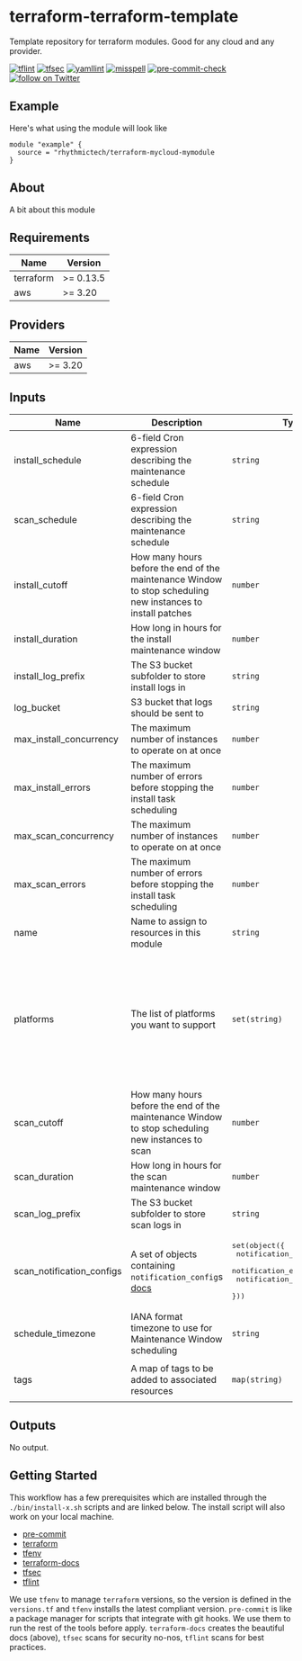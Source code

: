 # terraform-terraform-template
Template repository for terraform modules. Good for any cloud and any provider.

[![tflint](https://github.com/rhythmictech/terraform-terraform-template/workflows/tflint/badge.svg?branch=master&event=push)](https://github.com/rhythmictech/terraform-terraform-template/actions?query=workflow%3Atflint+event%3Apush+branch%3Amaster)
[![tfsec](https://github.com/rhythmictech/terraform-terraform-template/workflows/tfsec/badge.svg?branch=master&event=push)](https://github.com/rhythmictech/terraform-terraform-template/actions?query=workflow%3Atfsec+event%3Apush+branch%3Amaster)
[![yamllint](https://github.com/rhythmictech/terraform-terraform-template/workflows/yamllint/badge.svg?branch=master&event=push)](https://github.com/rhythmictech/terraform-terraform-template/actions?query=workflow%3Ayamllint+event%3Apush+branch%3Amaster)
[![misspell](https://github.com/rhythmictech/terraform-terraform-template/workflows/misspell/badge.svg?branch=master&event=push)](https://github.com/rhythmictech/terraform-terraform-template/actions?query=workflow%3Amisspell+event%3Apush+branch%3Amaster)
[![pre-commit-check](https://github.com/rhythmictech/terraform-terraform-template/workflows/pre-commit-check/badge.svg?branch=master&event=push)](https://github.com/rhythmictech/terraform-terraform-template/actions?query=workflow%3Apre-commit-check+event%3Apush+branch%3Amaster)
<a href="https://twitter.com/intent/follow?screen_name=RhythmicTech"><img src="https://img.shields.io/twitter/follow/RhythmicTech?style=social&logo=twitter" alt="follow on Twitter"></a>

## Example
Here's what using the module will look like
```hcl
module "example" {
  source = "rhythmictech/terraform-mycloud-mymodule
}
```

## About
A bit about this module

<!-- BEGINNING OF PRE-COMMIT-TERRAFORM DOCS HOOK -->
## Requirements

| Name | Version |
|------|---------|
| terraform | >= 0.13.5 |
| aws | >= 3.20 |

## Providers

| Name | Version |
|------|---------|
| aws | >= 3.20 |

## Inputs

| Name | Description | Type | Default | Required |
|------|-------------|------|---------|:--------:|
| install\_schedule | 6-field Cron expression describing the maintenance schedule | `string` | n/a | yes |
| scan\_schedule | 6-field Cron expression describing the maintenance schedule | `string` | n/a | yes |
| install\_cutoff | How many hours before the end of the maintenance Window to stop scheduling new instances to install patches | `number` | `1` | no |
| install\_duration | How long in hours for the install maintenance window | `number` | `3` | no |
| install\_log\_prefix | The S3 bucket subfolder to store install logs in | `string` | `"/patch_manager/install/"` | no |
| log\_bucket | S3 bucket that logs should be sent to | `string` | `null` | no |
| max\_install\_concurrency | The maximum number of instances to operate on at once | `number` | `2` | no |
| max\_install\_errors | The maximum number of errors before stopping the install task scheduling | `number` | `2` | no |
| max\_scan\_concurrency | The maximum number of instances to operate on at once | `number` | `20` | no |
| max\_scan\_errors | The maximum number of errors before stopping the install task scheduling | `number` | `20` | no |
| name | Name to assign to resources in this module | `string` | `"patch-manager"` | no |
| platforms | The list of platforms you want to support | `set(string)` | <pre>[<br>  "AMAZON_LINUX_2",<br>  "AMAZON_LINUX",<br>  "CENTOS",<br>  "ORACLE_LINUX",<br>  "SUSE",<br>  "WINDOWS",<br>  "DEBIAN",<br>  "UBUNTU",<br>  "REDHAT_ENTERPRISE_LINUX",<br>  "MACOS"<br>]</pre> | no |
| scan\_cutoff | How many hours before the end of the maintenance Window to stop scheduling new instances to scan | `number` | `1` | no |
| scan\_duration | How long in hours for the scan maintenance window | `number` | `4` | no |
| scan\_log\_prefix | The S3 bucket subfolder to store scan logs in | `string` | `"/patch_manager/scan/"` | no |
| scan\_notification\_configs | A set of objects containing `notification_config`s [docs](https://registry.terraform.io/providers/hashicorp/aws/latest/docs/resources/ssm_maintenance_window_task#notification_config) | <pre>set(object({<br>    notification_arn    = string<br>    notification_events = string<br>    notification_type   = string<br>  }))</pre> | `[]` | no |
| schedule\_timezone | IANA format timezone to use for Maintenance Window scheduling | `string` | `"UTC"` | no |
| tags | A map of tags to be added to associated resources | `map(string)` | <pre>{<br>  "terraform_managed": "True"<br>}</pre> | no |

## Outputs

No output.

<!-- END OF PRE-COMMIT-TERRAFORM DOCS HOOK -->

## Getting Started
This workflow has a few prerequisites which are installed through the `./bin/install-x.sh` scripts and are linked below. The install script will also work on your local machine. 

- [pre-commit](https://pre-commit.com)
- [terraform](https://terraform.io)
- [tfenv](https://github.com/tfutils/tfenv)
- [terraform-docs](https://github.com/segmentio/terraform-docs)
- [tfsec](https://github.com/tfsec/tfsec)
- [tflint](https://github.com/terraform-linters/tflint)

We use `tfenv` to manage `terraform` versions, so the version is defined in the `versions.tf` and `tfenv` installs the latest compliant version.
`pre-commit` is like a package manager for scripts that integrate with git hooks. We use them to run the rest of the tools before apply. 
`terraform-docs` creates the beautiful docs (above),  `tfsec` scans for security no-nos, `tflint` scans for best practices. 
